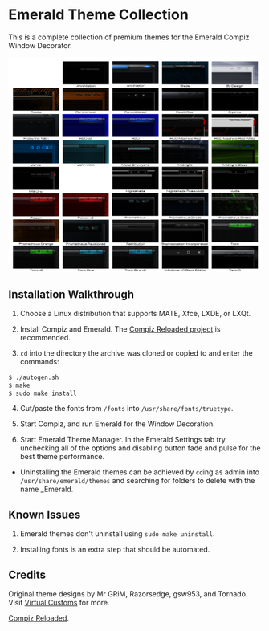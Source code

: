 Emerald Theme Collection
========================
This is a complete collection of premium themes for the Emerald Compiz Window Decorator.

![Emerald_Theme_Collection](https://github.com/OliverKurz/emerald-theme-collection/raw/master/images/Preview1.png)

Installation Walkthrough
------------------------
1. Choose a Linux distribution that supports MATE, Xfce, LXDE, or LXQt.

2. Install Compiz and Emerald. The [Compiz Reloaded project](https://github.com/compiz-reloaded) is recommended.

3. `cd` into the directory the archive was cloned or copied to and enter the commands:

```
$ ./autogen.sh
$ make
$ sudo make install
```

4. Cut/paste the fonts from `/fonts` into `/usr/share/fonts/truetype`.

5. Start Compiz, and run Emerald for the Window Decoration.

6. Start Emerald Theme Manager. In the Emerald Settings tab try unchecking all of the options and disabling button fade and pulse for the best theme performance.

* Uninstalling the Emerald themes can be achieved by `cd`ing as admin into `/usr/share/emerald/themes` and searching for folders to delete with the name _Emerald.

Known Issues
------------
1. Emerald themes don't uninstall using `sudo make uninstall`.

2. Installing fonts is an extra step that should be automated.

Credits
--------
Original theme designs by Mr GRiM, Razorsedge, gsw953, and Tornado. Visit [Virtual Customs](http://virtualcustoms.net/forum.php) for more.

[Compiz Reloaded](https://github.com/compiz-reloaded).
